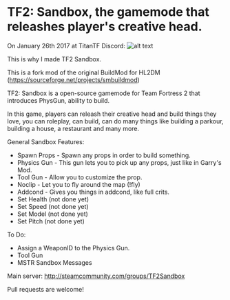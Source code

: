 # TF2: Sandbox, the gamemode that releashes player's creative head.

On January 26th 2017 at TitanTF Discord:
![alt text](https://puu.sh/wcZgy/8df86e3038.png)

This is why I made TF2 Sandbox.



This is a fork mod of the original BuildMod for HL2DM (https://sourceforge.net/projects/smbuildmod)

TF2: Sandbox is a open-source gamemode for Team Fortress 2 that introduces PhysGun, ability to build.

In this game, players can releash their creative head and build things they love, you can roleplay, can build, can do many things like building a parkour, building a house, a restaurant and many more.

General Sandbox Features:
- Spawn Props - Spawn any props in order to build something.
- Physics Gun - This gun lets you to pick up any props, just like in Garry's Mod.
- Tool Gun - Allow you to customize the prop.
- Noclip - Let you to fly around the map (!fly)
- Addcond - Gives you things in addcond, like full crits.
- Set Health (not done yet)
- Set Speed (not done yet)
- Set Model (not done yet)
- Set Pitch (not done yet)

To Do:
- Assign a WeaponID to the Physics Gun.
- Tool Gun
- MSTR Sandbox Messages

Main server:
http://steamcommunity.com/groups/TF2Sandbox

Pull requests are welcome!
